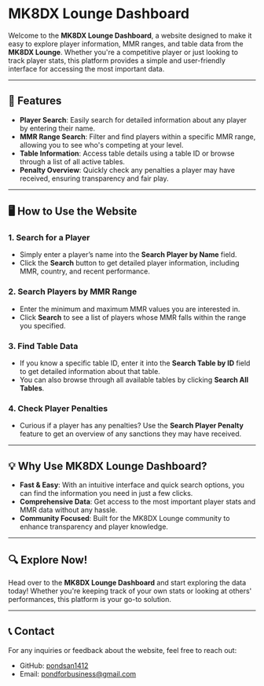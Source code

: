 # MK8DX Lounge Dashboard

Welcome to the **MK8DX Lounge Dashboard**, a website designed to make it easy to explore player information, MMR ranges, and table data from the **MK8DX Lounge**. Whether you're a competitive player or just looking to track player stats, this platform provides a simple and user-friendly interface for accessing the most important data.

---

## 🌟 Features

- **Player Search**: Easily search for detailed information about any player by entering their name.
- **MMR Range Search**: Filter and find players within a specific MMR range, allowing you to see who's competing at your level.
- **Table Information**: Access table details using a table ID or browse through a list of all active tables.
- **Penalty Overview**: Quickly check any penalties a player may have received, ensuring transparency and fair play.

---

## 🖥 How to Use the Website

### 1. Search for a Player
- Simply enter a player’s name into the **Search Player by Name** field.
- Click the **Search** button to get detailed player information, including MMR, country, and recent performance.

### 2. Search Players by MMR Range
- Enter the minimum and maximum MMR values you are interested in.
- Click **Search** to see a list of players whose MMR falls within the range you specified.

### 3. Find Table Data
- If you know a specific table ID, enter it into the **Search Table by ID** field to get detailed information about that table.
- You can also browse through all available tables by clicking **Search All Tables**.

### 4. Check Player Penalties
- Curious if a player has any penalties? Use the **Search Player Penalty** feature to get an overview of any sanctions they may have received.

---

## 💡 Why Use MK8DX Lounge Dashboard?

- **Fast & Easy**: With an intuitive interface and quick search options, you can find the information you need in just a few clicks.
- **Comprehensive Data**: Get access to the most important player stats and MMR data without any hassle.
- **Community Focused**: Built for the MK8DX Lounge community to enhance transparency and player knowledge.

---

## 🔍 Explore Now!

Head over to the **MK8DX Lounge Dashboard** and start exploring the data today! Whether you're keeping track of your own stats or looking at others' performances, this platform is your go-to solution.

---

## 📞 Contact

For any inquiries or feedback about the website, feel free to reach out:

- GitHub: [pondsan1412](https://github.com/pondsan1412)
- Email: pondforbusiness@gmail.com
